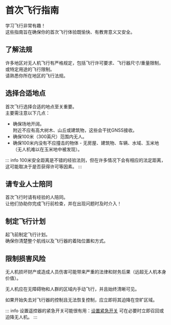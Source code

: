 # 首次飞行指南

学习飞行非常有趣！  
这些指南旨在确保你的首次飞行体验既愉快、有教育意义又安全。

## 了解法规

许多地区对无人机飞行有严格规定，包括飞行许可要求、飞行器尺寸/重量限制，或特定用途的飞行限制。  
请熟悉你所在地区的飞行法规。

## 选择合适地点

首次飞行选择合适的地点至关重要。  
主要需注意以下几点：

- 确保场地开阔。  
  附近不应有高大树木、山丘或建筑物，这些会干扰GNSS接收。
- 确保100米（300英尺）范围内无人。
- 确保100米内没有不应撞击的物体 - 无房屋、建筑物、车辆、水域、玉米地（无人机难以在玉米地中被发现）。

::: info
100米安全距离是不错的经验法则，但在许多情况下会有相应的法定距离，这可能取决于是否获得许可等因素。
:::

## 请专业人士陪同

首次飞行时请有经验的人陪同。  
让他们协助你完成飞行前检查，并在出现问题时及时介入！

## 制定飞行计划

起飞前制定飞行计划。  
确保你清楚整个航线以及飞行器的着陆位置和方式。

## 限制损害风险

无人机损坏财产或造成人员伤害可能带来严重的法律和财务后果（远超无人机本身价值）。

无人机应在无障碍物和人群的区域内手动飞行，并且始终清晰可见。

如果开始失去对飞行器的控制且无法恢复控制，应立即将其迫降在空旷区域。

::: info
设置遥控器的紧急开关可能很有用：[设置紧急开关](../config/safety.md#emergency-switches) 可在必要时立即召回或迫降无人机。
:::